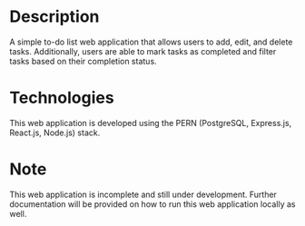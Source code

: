 # Description
A simple to-do list web application that allows users to add, edit, and delete tasks. Additionally, users are able to mark tasks as completed and filter tasks based on their completion status.

# Technologies
This web application is developed using the PERN (PostgreSQL, Express.js, React.js, Node.js) stack.

# Note
This web application is incomplete and still under development. Further documentation will be provided on how to run this web application locally as well.
